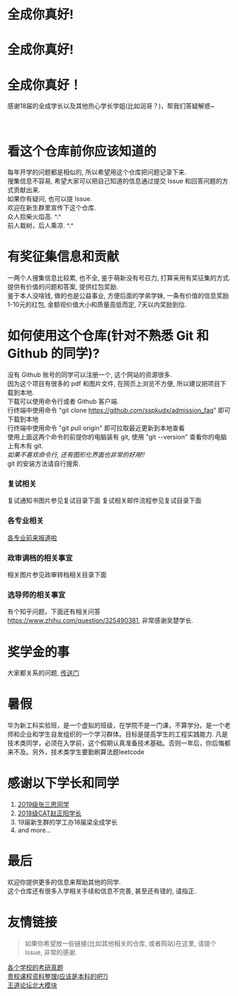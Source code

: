 # 全成你真好!
# 全成你真好!
# 全成你真好！
感谢18届的全成学长以及其他热心学长学姐(比如润哥？)，帮我们答疑解惑~

<br>


# 看这个仓库前你应该知道的

每年开学的问题都是相似的, 所以希望用这个仓库把问题记录下来.  
搜集信息不容易, 希望大家可以把自己知道的信息通过提交 Issue 和回答问题的方式贡献出来.    
如果你有疑问, 也可以提 Issue.  
欢迎在新生群里宣传下这个仓库.  
众人拾柴火焰高.  ^.^  
前人栽树，后人乘凉. ^.^  

# 有奖征集信息和贡献
一两个人搜集信息比较累, 也不全, 鉴于萌新没有号召力, 打算采用有奖征集的方式.  
提供有价值的问题和答案, 提供红包奖励.  
鉴于本人没啥钱, 做的也是公益事业, 方便后面的学弟学妹, 一条有价值的信息奖励1-10元的红包, 金额视价值大小和质量高低而定, 7天以内奖励到位.  

# 如何使用这个仓库(针对不熟悉 Git 和 Github 的同学)?  
没有 Github 账号的同学可以注册一个, 这个网站的资源很多.  
因为这个项目有很多的 pdf 和图片文件, 在网页上浏览不方便, 所以建议把项目下载到本地.  
下载可以使用命令行或者 Github 客户端.  
行终端中使用命令 "git clone https://github.com/sspkudx/admission_faq" 即可下载到本地  
行终端中使用命令 "git pull origin" 即可拉取最近更新到本地查看    
使用上面这两个命令的前提你的电脑装有 git, 使用 "git --version" 查看你的电脑上有木有 git.  
*如果不喜欢命令行, 还有图形化界面也非常的好用!!*  
git 的安装方法请自行搜索.   

### 复试相关
复试通知书图片参见复试目录下面
复试相关邮件流程参见复试目录下面

### 各专业相关
[各专业前来报道啦](各专业前来报道啦)

### 政审调档的相关事宜  
相关图片参见政审转档相关目录下面

### 选导师的相关事宜
有个知乎问题，下面还有相关问答 https://www.zhihu.com/question/325490381, 非常感谢吴楚学长.

# 奖学金的事
大家都关系的问题, [传送门](奖学金.md)

# 暑假
华为新工科实验班，是一个虚拟的班级，在学院不是一门课，不算学分。是一个老师和企业和学生自发组织的一个学习群体。目标是提高学生的工程实践能力.
凡是技术类同学，必须在入学前，这个假期认真准备技术基础。否则一年后，你后悔都来不及。另外，技术类学生要勤刷算法题leetcode 

# 感谢以下学长和同学
1. [2019级张三思同学](https://github.com/notfresh)
2. [2018级CAT赵正阳学长](https://github.com/Allen-Bayern)
3. 19届新生群的学工办18届梁全成学长
4. and more...  


# 最后
欢迎你提供更多的信息来帮助其他的同学.  
这个仓库还有很多入学相关手续和信息不完善, 甚至还有错的, 请指正.  

# 友情链接
> 如果你希望放一些链接(比如其他相关的仓库, 或者网站)在这里, 请提个Issue, 非常的感谢.  

[各个学校的考研真题](https://github.com/csseky/cskaoyan)  
[贵校课程资料整理(应该是本科的吧?)](https://github.com/lib-pku/libpku)  
[王道论坛北大模块](http://www.cskaoyan.com/forum-85-1.html)  



